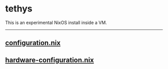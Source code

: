 # tethys

This is an experimental NixOS install inside a VM.

---

## [configuration.nix](./configuration.nix)

## [hardware-configuration.nix](./hardware-configuration.nix)
